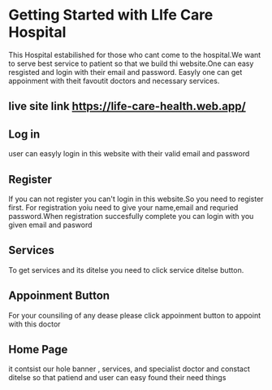 # Getting Started with LIfe Care Hospital

This Hospital estabilished for those who cant come to the hospital.We want to serve best service to
patient so that we build thi website.One can easy resgisted and login with their email and password.
Easyly one can get appoinment with theit favoutit doctors and necessary services.

## live site link  https://life-care-health.web.app/

## Log in
user can easyly login in this website with their valid email and password

## Register
If you can not register you can't login in this website.So you need to register first.
For registration yoiu need to give your name,email and requried password.When registration succesfully complete 
you can login with you given email and pasword

## Services
To get services and its ditelse you need to click service ditelse button.

## Appoinment Button
For your counsiling of any dease please click appoinment button to appoint with this doctor

## Home Page
it contsist our hole banner , services, and specialist doctor and constact ditelse
so that patiend and user can easy found their need things